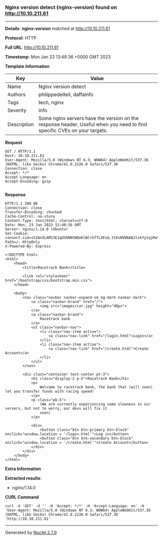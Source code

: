 ### Nginx version detect (nginx-version) found on http://10.10.211.61
---
**Details**: **nginx-version**  matched at http://10.10.211.61

**Protocol**: HTTP

**Full URL**: http://10.10.211.61

**Timestamp**: Mon Jan 23 13:48:36 +0000 GMT 2023

**Template Information**

| Key | Value |
|---|---|
| Name | Nginx version detect |
| Authors | philippedelteil, daffainfo |
| Tags | tech, nginx |
| Severity | info |
| Description | Some nginx servers have the version on the response header. Useful when you need to find specific CVEs on your targets. |

**Request**
```http
GET / HTTP/1.1
Host: 10.10.211.61
User-Agent: Mozilla/5.0 (Windows NT 6.3; WOW64) AppleWebKit/537.36 (KHTML, like Gecko) Chrome/41.0.2226.0 Safari/537.36
Connection: close
Accept: */*
Accept-Language: en
Accept-Encoding: gzip


```

**Response**
```http
HTTP/1.1 200 OK
Connection: close
Transfer-Encoding: chunked
Cache-Control: no-store
Content-Type: text/html; charset=utf-8
Date: Mon, 23 Jan 2023 13:48:36 GMT
Server: nginx/1.14.0 (Ubuntu)
Set-Cookie: connect.sid=s%3An5LAM13E1qO56NNtWQoKlBCrhfTLXFuQ.tCKvNVW8ABJlikYy1qjMaY%2FqQUZeFq5miG%2BaGJSW05M; Path=/; HttpOnly
X-Powered-By: Express

<!DOCTYPE html>
<html>
    <head>
        <title>Racetrack Bank</title>

        <link rel="stylesheet" href="/bootstrap/css/bootstrap.min.css">
    </head>

    <body>
        <nav class="navbar navbar-expand-sm bg-dark navbar-dark">
            <a class="navbar-brand" href="/">
                <img src="images/car.jpg" height="40px">
            </a>
            <a class="navbar-brand">
                Racetrack bank
            </a>
            <ul class="navbar-nav">
                <li class="nav-item active">
                    <a class="nav-link" href="/login.html">Login</a>
                </li>
                <li class="nav-item active">
                    <a class="nav-link" href="/create.html">Create Account</a>
                </li>
            </ul>
        </nav>

        <div class="container text-center pt-3">
            <h1 class="display-2 p-5">Racetrack Bank</h1>
            <p>
                Welcome to racetrack bank, the bank that (will soon) let you transfer funds with racing speed!
            </p>
            <p class="pb-5">
                (We are currently experiencing some slowness in our servers, but not to worry, our devs will fix it
                soon)
            </p>

            <div>
                <button class="btn btn-primary btn-block" onclick="window.location = '/login.html'">Log in</button>
                <button class="btn btn-secondary btn-block" onclick="window.location = '/create.html'">Create Account</button>
            </div>
        </div>
    </body>
</html>
```

**Extra Information**

**Extracted results**:

- nginx/1.14.0



**CURL Command**
```
curl -X 'GET' -d '' -H 'Accept: */*' -H 'Accept-Language: en' -H 'User-Agent: Mozilla/5.0 (Windows NT 6.3; WOW64) AppleWebKit/537.36 (KHTML, like Gecko) Chrome/41.0.2226.0 Safari/537.36' 'http://10.10.211.61'
```
---
Generated by [Nuclei 2.7.9](https://github.com/projectdiscovery/nuclei)